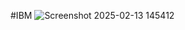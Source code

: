 #IBM
![Screenshot 2025-02-13 145412](https://github.com/user-attachments/assets/9c20c2d3-bfc2-4618-97f7-ffbb9a8bba3c)


